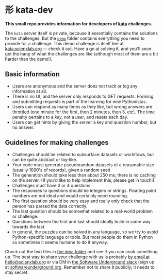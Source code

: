 # 形 kata-dev

**This small repo provides information for developers of [kata](https://kata.scienxlab.org/) challenges.**

The `kata` server itself is private, because it essentially contains the solutions to the challenges. But the [`demo`](demo) folder contains everything you need to provide for a challenge. This demo challenge is itself live at [kata.scienxlab.org](https://kata.scienxlab.org/challenge/demo) — check it out. Have a go at solving it, and you'll soon get the hang of what the challenges are like (although most of them are a bit harder than the demo!).


## Basic information

- Users are anonymous and the server does not track or log any information at all.
- There is no UI, and the server only responds to GET requests. Forming and submitting requests is part of the learning for new Pythonistas.
- Users can respond as many times as they like, but wrong answers are throttled (one minute for the first, then 2 minutes, then 3, etc). The time penalty pertains to a *key*, not a *user*, and resets each day.
- Users can get hints by giving the server a key and question number, but no answer.

## Guidelines for making challenges

- Challenges should be related to subsurface datasets or workflows, but can be quite abstract or toy-like.
- Your code must generate pseudorandom datasets of a reasonable size (usually 1000's of records), given a random seed.
- The generation should take less than about 250 ms; there is no caching on the server. (If you'd like to help implement this, please get in touch!).
- Challenges must have 3 or 4 questions.
- The responses to questions should be integers or strings. Floating point numbers are not ideal and would certainly need rounding.
- The first question should be very easy and really only check that the person has parsed the data correctly.
- The last question should be somewhat related to a real-world problem or challenge.
- Questions between the first and last should ideally build in some way towards the last.
- In general, the puzzles can be solved in any language, so we try to avoid Python-specific language or tools. But most people do them in Python so sometimes it seems humane to do it anyway.

Check out the two files in [the `demo` folder](demo) and see if you can cook something up. The best way to share your challenge with us is probably [by email at hello@scienxlab.org](mailto:hello@scienxlab.org) or via DM in [the Software Underground slack](https://swung.slack.com) (sign up at [softwareunderground.org](https://softwareunderground.org/slack). Remember not to share it publicly; it needs to stay secret.
